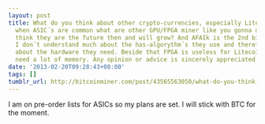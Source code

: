 ```yaml
---
layout: post
title: What do you think about other crypto-currencies, especially Litecoin? I mean
  when ASIC´s are common what are other GPU/FPGA miner like you gonna do? Don´t you
  think they are the future then and will grow? And AFAIk is the 2nd biggest, right?
  I don´t understand much about the has-algorythm´s they use and therefore not much
  about the hardware they need. Beside that FPGA is useless for Litecoin because they
  need a lot of memory. Any opinion or advice is sincerely appreciated. Any clue?
date: '2013-02-20T09:28:43+08:00'
tags: []
tumblr_url: http://bitcoinminer.com/post/43565563050/what-do-you-think-about-other-crypto-currencies
---
```

I am on pre-order lists for ASICs so my plans are set. I will stick with BTC for the moment.
